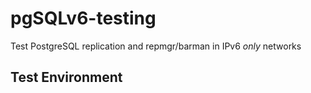 # pgSQLv6-testing
Test PostgreSQL replication and repmgr/barman in IPv6 *only* networks

## Test Environment
